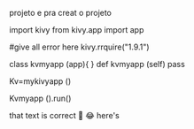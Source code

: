  projeto
e pra creat o projeto

import kivy
from kivy.app import app

#give all error here 
kivy.rrquire("1.9.1")

class kvmyapp (app){
}
def kvmyapp (self)
pass

Kv=mykivyapp ()

Kvmyapp ().run()

that text is correct 💯  😂 here's 




